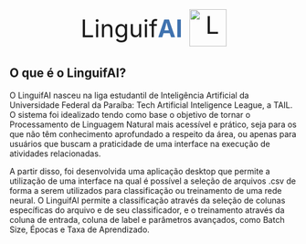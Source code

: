<div style = "text-align: center;">
    <span style="vertical-align: middle; font-size:3em">Linguif<span style="color: #3F72AF; font-weight: bold;">AI</span>
    <img src="build\assets\logo_TAIL.png" alt="Logo do Projeto" width="65" height="65" style="vertical-align: 
    middle; position: relative; top: -5px;"/>
</div>

## O que é o LinguifAI?
O LinguifAI nasceu na liga estudantil de Inteligência Artificial da Universidade Federal da Paraíba: Tech Artificial Inteligence League, a TAIL. O sistema foi idealizado tendo como base o objetivo de tornar o Processamento de Linguagem Natural mais acessível e prático, seja para os que não têm conhecimento aprofundado a respeito da área, ou apenas para usuários que buscam a praticidade de uma interface na execução de atividades relacionadas.

A partir disso, foi desenvolvida uma aplicação desktop que permite a utilização de uma interface na qual é possível a seleção de arquivos .csv de forma a serem utilizados para classificação ou treinamento de uma rede neural. O LinguifAI permite a classificação através da seleção de colunas específicas do arquivo e de seu classificador, e o treinamento através da coluna de entrada, coluna de label e parâmetros avançados, como Batch Size, Épocas e Taxa de Aprendizado.
